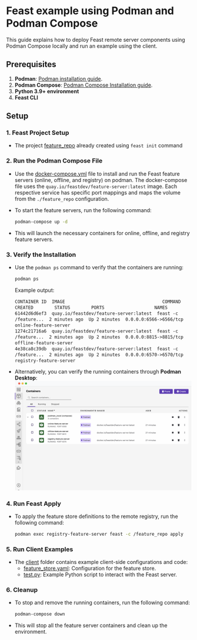 
# Feast example using Podman and Podman Compose

This guide explains how to deploy Feast remote server components using Podman Compose locally and run an example using the client.

## Prerequisites

1. **Podman**: [Podman installation guide](https://podman.io/).
2. **Podman Compose**: [Podman Compose Installation guide](https://github.com/containers/podman-compose/tree/main?tab=readme-ov-file#installation]).
3. **Python 3.9+ environment**
4. **Feast CLI** 

## Setup

### 1. **Feast Project Setup**

- The project [feature_repo](feature_repo) already created using `feast init` command

### 2. **Run the Podman Compose File**

- Use the [docker-compose.yml](docker-compose.yml) file to install and run the Feast feature servers (online, offline, and registry) on podman. The docker-compose file uses the `quay.io/feastdev/feature-server:latest` image. Each respective service has specific port mappings and maps the volume from the  `./feature_repo` configuration.
- To start the feature servers, run the following command:

  ```bash
  podman-compose up -d
  ```

- This will launch the necessary containers for online, offline, and registry feature servers.

### 3. **Verify the Installation**

- Use the `podman ps` command to verify that the containers are running:

  ```bash
  podman ps
  ```

  Example output:

  ```
  CONTAINER ID  IMAGE                                     COMMAND               CREATED        STATUS        PORTS                   NAMES
  61442d6d6ef3  quay.io/feastdev/feature-server:latest  feast -c /feature...  2 minutes ago  Up 2 minutes  0.0.0.0:6566->6566/tcp  online-feature-server
  1274c21716a6  quay.io/feastdev/feature-server:latest  feast -c /feature...  2 minutes ago  Up 2 minutes  0.0.0.0:8815->8815/tcp  offline-feature-server
  4e38ca8c39db  quay.io/feastdev/feature-server:latest  feast -c /feature...  2 minutes ago  Up 2 minutes  0.0.0.0:6570->6570/tcp  registry-feature-server
  ```

- Alternatively, you can verify the running containers through **Podman Desktop**:
  ![podman.png](podman.png)

### 4. **Run Feast Apply**

- To apply the feature store definitions to the remote registry, run the following command:

  ```bash
  podman exec registry-feature-server feast -c /feature_repo apply
  ```

### 5. **Run Client Examples**

- The [client](client) folder contains example client-side configurations and code:
   - [feature_store.yaml](client/feature_repo/feature_store.yaml): Configuration for the feature store.
   - [test.py](client/feature_repo/test.py): Example Python script to interact with the Feast server.

### 6. **Cleanup**

- To stop and remove the running containers, run the following command:

  ```bash
  podman-compose down
  ```

- This will stop all the feature server containers and clean up the environment.
